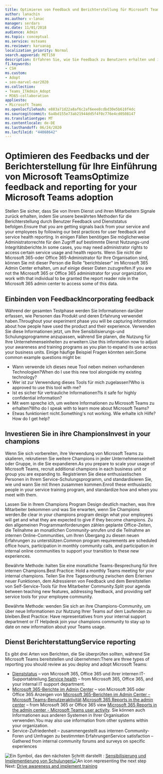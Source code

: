 ```yaml
---
title: Optimieren von Feedback und Berichterstellung für Microsoft Teams-Einführung
author: lanachin
ms.author: v-lanac
manager: serdars
ms.date: 11/01/2018
audience: Admin
ms.topic: conceptual
ms.service: msteams
ms.reviewer: karuanag
localization_priority: Normal
search.appverid: MET150
description: Erfahren Sie, wie Sie Feedback zu Benutzern erhalten und in Ihrer Teams-Einführung Dienststatus Berichte verwenden.
f1.keywords:
- CSH
ms.custom:
- Adopt
- seo-marvel-mar2020
ms.collection:
- Teams_ITAdmin_Adopt
- M365-collaboration
appliesto:
- Microsoft Teams
ms.openlocfilehash: e883a71d22a8af6c2af6eee8cdbd30e5b618f4dc
ms.sourcegitcommit: 6a4bd155e73ab21944dd5f4f0c776e4cd0508147
ms.translationtype: MT
ms.contentlocale: de-DE
ms.lasthandoff: 06/24/2020
ms.locfileid: "44868642"
---
```

# <a name="optimize-feedback-and-reporting-for-your-microsoft-teams-adoption"></a><span data-ttu-id="595df-103">Optimieren des Feedbacks und der Berichterstellung für Ihre Einführung von Microsoft Teams</span><span class="sxs-lookup"><span data-stu-id="595df-103">Optimize feedback and reporting for your Microsoft Teams adoption</span></span>

<span data-ttu-id="595df-104">Stellen Sie sicher, dass Sie von Ihrem Dienst und ihren Mitarbeitern Signale zurück erhalten, indem Sie unsere bewährten Methoden für die Berichterstellung durch Benutzer Feedback und Dienststatus befolgen.</span><span class="sxs-lookup"><span data-stu-id="595df-104">Ensure that you are getting signals back from your service and your employees by following our best practices for user feedback and service health reporting.</span></span>  <span data-ttu-id="595df-105">In einigen Fällen benötigen Sie möglicherweise Administratorrechte für den Zugriff auf bestimmte Dienst Nutzungs-und Integritätsberichte.</span><span class="sxs-lookup"><span data-stu-id="595df-105">In some cases, you may need administrator rights to access certain service usage and health reports.</span></span> <span data-ttu-id="595df-106">Wenn Sie nicht der Microsoft 365-oder Office 365-Administrator für Ihre Organisation sind, können Sie mit dieser Person die Rolle "berichtsleser" im Microsoft 365 Admin Center erhalten, um auf einige dieser Daten zuzugreifen.</span><span class="sxs-lookup"><span data-stu-id="595df-106">If you are not the Microsoft 365 or Office 365 administrator for your organization, work with that individual to be granted the report reader role in the Microsoft 365 admin center to access some of this data.</span></span>

## <a name="incorporating-feedback"></a><span data-ttu-id="595df-107">Einbinden von Feedback</span><span class="sxs-lookup"><span data-stu-id="595df-107">Incorporating feedback</span></span> 

<span data-ttu-id="595df-108">Während der gesamten Testphase werden Sie Informationen darüber erfassen, wie Personen das Produkt und deren Erfahrung verwendet haben.</span><span class="sxs-lookup"><span data-stu-id="595df-108">Throughout your experiment phase you will be capturing information about how people have used the product and their experience.</span></span> <span data-ttu-id="595df-109">Verwenden Sie diese Informationen jetzt, um Ihre Sensibilisierungs-und Schulungsprogramme anzupassen, während Sie planen, die Nutzung für Ihre Unternehmenseinheiten zu erweitern.</span><span class="sxs-lookup"><span data-stu-id="595df-109">Use this information now to adjust your awareness and training programs as you plan to expand its use across your business units.</span></span> <span data-ttu-id="595df-110">Einige häufige Beispiel Fragen könnten sein:</span><span class="sxs-lookup"><span data-stu-id="595df-110">Some common example questions might be:</span></span>

- <span data-ttu-id="595df-111">Wann verwende ich dieses neue Tool neben meinen vorhandenen Technologien?</span><span class="sxs-lookup"><span data-stu-id="595df-111">When do I use this new tool alongside my existing technology?</span></span>
- <span data-ttu-id="595df-112">Wer ist zur Verwendung dieses Tools für mich zugelassen?</span><span class="sxs-lookup"><span data-stu-id="595df-112">Who is approved to use this tool with me?</span></span>
- <span data-ttu-id="595df-113">Ist es sicher für vertrauliche Informationen?</span><span class="sxs-lookup"><span data-stu-id="595df-113">Is it safe for highly confidential information?</span></span> 
- <span data-ttu-id="595df-114">Mit wem spreche ich, um weitere Informationen zu Microsoft Teams zu erhalten?</span><span class="sxs-lookup"><span data-stu-id="595df-114">Who do I speak with to learn more about Microsoft Teams?</span></span>
- <span data-ttu-id="595df-115">Etwas funktioniert nicht.</span><span class="sxs-lookup"><span data-stu-id="595df-115">Something's not working.</span></span> <span data-ttu-id="595df-116">Wie erhalte ich Hilfe?</span><span class="sxs-lookup"><span data-stu-id="595df-116">How do I get help?</span></span>

## <a name="invest-in-your-champions"></a><span data-ttu-id="595df-117">Investieren Sie in ihre Champions</span><span class="sxs-lookup"><span data-stu-id="595df-117">Invest in your champions</span></span>

<span data-ttu-id="595df-118">Wenn Sie sich vorbereiten, ihre Verwendung von Microsoft Teams zu skalieren, rekrutieren Sie weitere Champions in jeder Unternehmenseinheit oder Gruppe, in die Sie expandieren.</span><span class="sxs-lookup"><span data-stu-id="595df-118">As you prepare to scale your usage of Microsoft Teams, recruit additional champions in each business unit or group you are expanding to.</span></span> <span data-ttu-id="595df-119">Registrieren Sie diese enthusiastischen Personen in Ihrem Service-Schulungsprogramm, und standardisieren Sie, wie und wann Sie mit Ihnen zusammen kommen.</span><span class="sxs-lookup"><span data-stu-id="595df-119">Enroll these enthusiastic people in your service training program, and standardize how and when you meet with them.</span></span>
 
<span data-ttu-id="595df-120">Lassen Sie in Ihrem Champions Program Design deutlich machen, was Ihre Mitarbeiter bekommen und was Sie erwarten, wenn Sie Champions werden.</span><span class="sxs-lookup"><span data-stu-id="595df-120">Be clear in your champions program design what your employees will get and what they are expected to give if they become champions.</span></span> <span data-ttu-id="595df-121">Zu den allgemeinen Programmanforderungen zählen geplante Office-Zeiten, die Teilnahme an monatlichen Community-anrufen und die Teilnahme an internen Online-Communities, um Ihren Übergang zu diesen neuen Erfahrungen zu unterstützen.</span><span class="sxs-lookup"><span data-stu-id="595df-121">Common program requirements are scheduled office hours, participation in monthly community calls, and participation in internal online communities to support your transition to these new experiences.</span></span>  

<span data-ttu-id="595df-122">Bewährte Methode: halten Sie eine monatliche Teams-Besprechung für Ihre internen Champions.</span><span class="sxs-lookup"><span data-stu-id="595df-122">Best Practice: Hold a monthly Teams meeting for your internal champions.</span></span> <span data-ttu-id="595df-123">Teilen Sie ihre Tagesordnung zwischen dem Erlernen neuer Funktionen, dem Adressieren von Feedback und dem Bereitstellen von Self-Service-Tools für Ihre Mitarbeiter Community.</span><span class="sxs-lookup"><span data-stu-id="595df-123">Split your agenda between teaching new features, addressing feedback, and providing self service tools for your employee community.</span></span>

<span data-ttu-id="595df-124">Bewährte Methode: wenden Sie sich an ihre Champions-Community, um über neue Informationen zur Nutzung Ihrer Teams auf dem Laufenden zu bleiben.</span><span class="sxs-lookup"><span data-stu-id="595df-124">Best Practice: Have representatives from your internal support department or IT Helpdesk join your champions community to stay up to date on new information about your Teams usage.</span></span> 

## <a name="service-reporting"></a><span data-ttu-id="595df-125">Dienst Berichterstattung</span><span class="sxs-lookup"><span data-stu-id="595df-125">Service reporting</span></span>

<span data-ttu-id="595df-126">Es gibt drei Arten von Berichten, die Sie überprüfen sollten, während Sie Microsoft Teams bereitstellen und übernehmen:</span><span class="sxs-lookup"><span data-stu-id="595df-126">There are three types of reporting you should review as you deploy and adopt Microsoft Teams:</span></span>

- <span data-ttu-id="595df-127">[Dienststatus](https://status.office365.com/) – von Microsoft 365, Office 365 und ihrer internen IT-Supportabteilung.</span><span class="sxs-lookup"><span data-stu-id="595df-127">[Service health](https://status.office365.com/) – from Microsoft 365, Office 365, and your internal IT support department.</span></span>
- <span data-ttu-id="595df-128">[Microsoft 365-Berichte im Admin Center](https://docs.microsoft.com/microsoft-365/admin/activity-reports/activity-reports) – von Microsoft 365 oder Office 365 Anzeigen von [Microsoft 365-Berichten im Admin Center – Microsoft Teams-Benutzeraktivität](https://docs.microsoft.com/microsoft-365/admin/activity-reports/microsoft-teams-user-activity).</span><span class="sxs-lookup"><span data-stu-id="595df-128">[Microsoft 365 Reports in the admin center](https://docs.microsoft.com/microsoft-365/admin/activity-reports/activity-reports) – from Microsoft 365 or Office 365 view [Microsoft 365 Reports in the admin center - Microsoft Teams user activity](https://docs.microsoft.com/microsoft-365/admin/activity-reports/microsoft-teams-user-activity).</span></span> <span data-ttu-id="595df-129">Sie können auch Informationen aus anderen Systemen in Ihrer Organisation verwenden.</span><span class="sxs-lookup"><span data-stu-id="595df-129">You may also use information from other systems within your organization.</span></span>
- <span data-ttu-id="595df-130">Service-Zufriedenheit – zusammengestellt aus internen Community-Foren und Umfragen zu bestimmten Erfahrungen</span><span class="sxs-lookup"><span data-stu-id="595df-130">Service satisfaction – Gathered from internal community forums and surveys on specific experiences</span></span>

<span data-ttu-id="595df-131">![Ein Symbol, das den nächsten Schritt darstellt ](media/teams-adoption-next-icon.png) : [Sensibilisierung und Implementierung von Schulungen](teams-adoption-drive-awareness.md)</span><span class="sxs-lookup"><span data-stu-id="595df-131">![An icon representing the next step](media/teams-adoption-next-icon.png) Next: [Drive awareness and implement training](teams-adoption-drive-awareness.md)</span></span>
